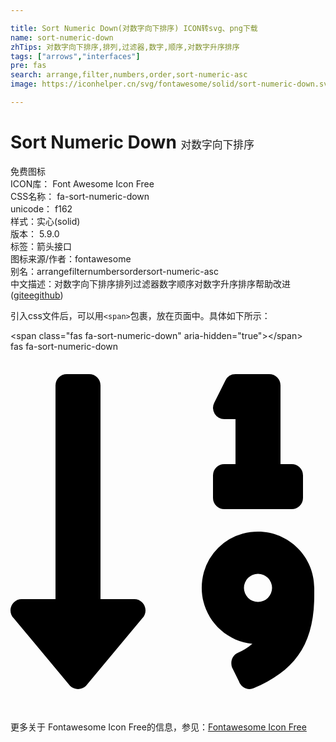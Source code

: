 ```yaml
---

title: Sort Numeric Down(对数字向下排序) ICON转svg、png下载
name: sort-numeric-down
zhTips: 对数字向下排序,排列,过滤器,数字,顺序,对数字升序排序
tags: ["arrows","interfaces"]
pre: fas
search: arrange,filter,numbers,order,sort-numeric-asc
image: https://iconhelper.cn/svg/fontawesome/solid/sort-numeric-down.svg

---
```


# Sort Numeric Down  <small style="font-size: 60%;font-weight: 100">对数字向下排序</small>


<div class="detail-page">
<p>
<span><span class="badge-success badge">免费图标</span> </span>
<br/>
<span>
ICON库：
<span class="badge-secondary badge">Font Awesome Icon Free</span> 
</span>
<br/>
<span>
CSS名称：
<span class="badge-secondary badge">fa-sort-numeric-down</span> 
</span>
<br/>
<span>
unicode：
<span class="badge-secondary badge">f162</span> 
<copy-btn content='f162' btn-title=""></copy-btn>
<copy-btn :content='String.fromCodePoint(parseInt("f162", 16))' btn-title="复制U"></copy-btn>
</span><br/><span>样式：<span class="badge-light badge">实心(solid)</span></span>
<br/>
<span>
版本：
<span class="badge-secondary badge">5.9.0</span> 
</span><br/><span>标签：<span class="badge-light badge"><router-link to="/tags/arrows.html">箭头</router-link></span><span class="badge-light badge"><router-link to="/tags/interfaces.html">接口</router-link></span></span>
<br/>
<span>图标来源/作者：<span class="badge-light badge">fontawesome</span></span> 
<br/>
<span>别名：<span class="badge-light badge">arrange</span><span class="badge-light badge">filter</span><span class="badge-light badge">numbers</span><span class="badge-light badge">order</span><span class="badge-light badge">sort-numeric-asc</span></span><br/><span class="zh-detail">中文描述：<span class="badge-primary badge">对数字向下排序</span><span class="badge-primary badge">排列</span><span class="badge-primary badge">过滤器</span><span class="badge-primary badge">数字</span><span class="badge-primary badge">顺序</span><span class="badge-primary badge">对数字升序排序</span><span class="help-link"><span>帮助改进</span>(<a href="https://gitee.com/liuwave/icon-helper/edit/master/json/fontawesome/solid/sort-numeric-down.json" target="_blank" rel="noopener noreferrer">gitee</a><a href="https://github.com/liuwave/icon-helper/edit/master/json/fontawesome/solid/sort-numeric-down.json" target="_blank" rel="noopener noreferrer">github</a></span>)</span><br/>
</p>
</div>
<div class="alert alert-dark">
  <i class="fas fa-sort-numeric-down fa-xs"></i>
  <i class="fas fa-sort-numeric-down fa-sm"></i>
  <i class="fas fa-sort-numeric-down fa-lg"></i>
  <i class="fas fa-sort-numeric-down fa-2x"></i>
  <i class="fas fa-sort-numeric-down fa-3x"></i>
  <i class="fas fa-sort-numeric-down fa-5x"></i>
  <i class="fas fa-sort-numeric-down fa-7x"></i>
</div>
<div>
  <p>引入css文件后，可以用<code>&lt;span&gt;</code>包裹，放在页面中。具体如下所示：    
  </p>
  <div class="alert alert-primary" style="font-size: 14px">
    &lt;span class="fas fa-sort-numeric-down" aria-hidden="true"&gt;&lt;/span&gt;
    <copy-btn content='<span class="fas fa-sort-numeric-down" aria-hidden="true"></span>'></copy-btn>
  </div>
  <div class="alert alert-secondary">
    <i class="fas fa-sort-numeric-down"
    style="font-size: 24px"
    aria-hidden="true"></i> fas fa-sort-numeric-down
    <copy-btn content="fas fa-sort-numeric-down" btn-title="复制图标名称"></copy-btn>
  </div>
</div>
<div id="svg" class="svg-wrap">
<svg xmlns="http://www.w3.org/2000/svg" viewBox="0 0 448 512"><path d="M304 96h16v64h-16a16 16 0 0 0-16 16v32a16 16 0 0 0 16 16h96a16 16 0 0 0 16-16v-32a16 16 0 0 0-16-16h-16V48a16 16 0 0 0-16-16h-48a16 16 0 0 0-14.29 8.83l-16 32A16 16 0 0 0 304 96zm26.15 162.91a79 79 0 0 0-55 54.17c-14.25 51.05 21.21 97.77 68.85 102.53a84.07 84.07 0 0 1-20.85 12.91c-7.57 3.4-10.8 12.47-8.18 20.34l9.9 20c2.87 8.63 12.53 13.49 20.9 9.91 58-24.76 86.25-61.61 86.25-132V336c-.02-51.21-48.4-91.34-101.85-77.09zM352 356a20 20 0 1 1 20-20 20 20 0 0 1-20 20zm-176-4h-48V48a16 16 0 0 0-16-16H80a16 16 0 0 0-16 16v304H16c-14.19 0-21.36 17.24-11.29 27.31l80 96a16 16 0 0 0 22.62 0l80-96C197.35 369.26 190.22 352 176 352z"/></svg>
</div>
<detail full-name='fa-sort-numeric-down'></detail>

<Vssue title="关于“Sort Numeric Down”的评论" />
    
<div><p>更多关于  Fontawesome Icon Free的信息，参见：<a target="_blank" href="https://iconhelper.cn/fontawesome.html">Fontawesome Icon Free</a>
</p></div>
